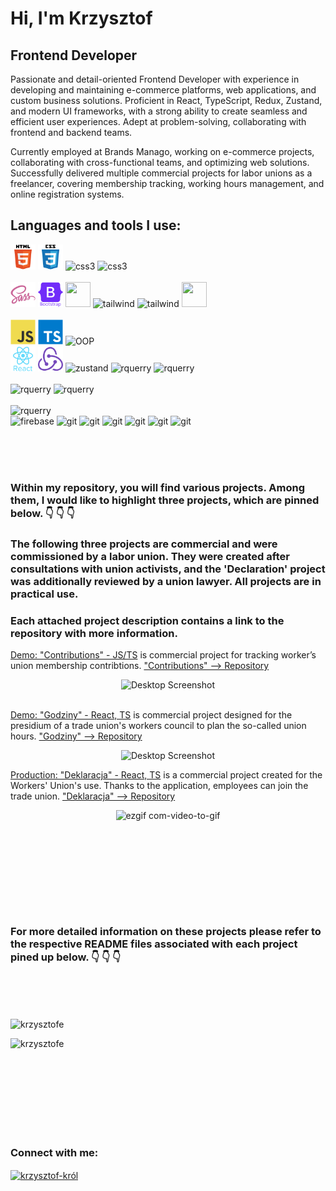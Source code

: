 
<h1 align="left">Hi, I'm Krzysztof</h1> 
<h2 align="left">Frontend Developer</h3>


Passionate and detail-oriented Frontend Developer with experience in developing and maintaining e-commerce platforms, web applications, and custom business solutions. Proficient in React, TypeScript, Redux, Zustand, and modern UI frameworks, with a strong ability to create seamless and efficient user experiences. Adept at problem-solving, collaborating with frontend and backend teams.

Currently employed at Brands Manago, working on e-commerce projects, collaborating with cross-functional teams, and optimizing web solutions. Successfully delivered multiple commercial projects for labor unions as a freelancer, covering membership tracking, working hours management, and online registration systems.

<h2 align="left">Languages and tools I use:</h3>
<p align="left"> 
  
  <div>
   <img src="https://raw.githubusercontent.com/devicons/devicon/master/icons/html5/html5-original-wordmark.svg" alt="html5" width="40" height="40"/> 
        <img src="https://raw.githubusercontent.com/devicons/devicon/master/icons/css3/css3-original-wordmark.svg" alt="css3" width="40" height="40"/> 
   <img src="https://github.com/user-attachments/assets/7a953ff2-de68-4d2f-a455-e790ca6e9dbe" alt="css3" width="40" height="40"/> 
       <img src="https://github.com/user-attachments/assets/1c23069e-20d7-41ae-8cc9-8b26c480ae39" alt="css3" width="30" height="40"/>
    
  </div>
      <br>
    <div>   
    <img src="https://raw.githubusercontent.com/devicons/devicon/master/icons/sass/sass-original.svg" alt="sass" width="40" height="40"/> 
    <img src="https://raw.githubusercontent.com/devicons/devicon/master/icons/bootstrap/bootstrap-plain-wordmark.svg" alt="bootstrap" width="40" height="40"/>
    <img src="https://github.com/Krzysztofe/Krzysztofe/assets/96065197/65f9145f-3db3-4e28-ae3f-78d8822bc1cb" width="40" height="40"/>
 <img src="https://www.vectorlogo.zone/logos/tailwindcss/tailwindcss-icon.svg" alt="tailwind" width="40" height="40"/> 
 <img src="https://github.com/Krzysztofe/Krzysztofe/assets/96065197/9c9c870e-5d2c-4d78-b880-b194124547ef" alt="tailwind" width="40" height="40"/> 
  <img src = "https://github.com/Krzysztofe/Krzysztofe/assets/96065197/8f07f96d-8bf6-40d9-9365-93228d32d792" width="40" height="40"/>

  </div>
  <br>
<div>
   <img src="https://raw.githubusercontent.com/devicons/devicon/master/icons/javascript/javascript-original.svg" alt="javascript" width="40" height="40"/>
  <img src="https://raw.githubusercontent.com/devicons/devicon/master/icons/typescript/typescript-original.svg" alt="typescript" width="40" height="40"/> 
    <img src="https://github.com/Krzysztofe/Krzysztofe/assets/96065197/f4e98b12-4438-4ca3-850e-2072a310bad3" alt="OOP" width="40" height="40"/> 


   <br>
  <img src="https://raw.githubusercontent.com/devicons/devicon/master/icons/react/react-original-wordmark.svg" alt="react" width="40" height="40"/> 
  <img src="https://raw.githubusercontent.com/devicons/devicon/master/icons/redux/redux-original.svg" alt="redux" width="40" height="40"/>  
  <img src="https://github.com/Krzysztofe/Krzysztofe/assets/96065197/9c30411d-5146-46a2-9bbb-5b2e622b7fe0" alt="zustand" width="80" height="40"/> 

  <img src="https://user-images.githubusercontent.com/96065197/208308915-21c4016e-4e01-415c-884c-84ca2ed033cc.png" alt="rquerry" width="60" height="40"/> 
  <img src="https://user-images.githubusercontent.com/96065197/208310354-6e9cc72b-bddf-45b1-bf7e-14a9d89543d5.png" alt="rquerry" width="60" height="40"/>
</div>

<br>
<div>
  <img src="https://github.com/user-attachments/assets/75d45999-8498-45fc-b41d-f12406cccec0" alt="rquerry" width="50" height="50"/>   



  <img src="https://github.com/user-attachments/assets/8db776a6-8d5b-4fd4-8d7e-900cbd467565" alt="rquerry" width="100" height="50"/>
</div>
<br>

  <img src="https://github.com/user-attachments/assets/52f34a30-5ed1-4ee0-8238-80c622295bd4" alt="rquerry" width="60" height="60"/>


<br>

  <div>
   <img src="https://www.vectorlogo.zone/logos/firebase/firebase-icon.svg" alt="firebase" width="40" height="40"/> 
    <img src="https://www.vectorlogo.zone/logos/git-scm/git-scm-icon.svg" alt="git" width="40" height="40"/> 
   <img src="https://github.com/Krzysztofe/Krzysztofe/assets/96065197/77c32d08-fd0b-4691-8a53-34497044fe1b" alt="git" width="70" height="40"/>
 <img src= "https://github.com/Krzysztofe/Krzysztofe/assets/96065197/f245503f-a7f1-42b8-ba55-cb84551962c6" alt="git" width="80" height="30"/>
<img src= "https://github.com/Krzysztofe/Krzysztofe/assets/96065197/7292dc1f-3e6f-4f57-83fe-e3f22a697e79" alt="git" width="40" height="35"/>
     <img src= "https://github.com/user-attachments/assets/1f17bca0-bd7a-494e-bc9f-ec78acfe421a" alt="git" width="80" height="45"/>


 <img src= "https://github.com/user-attachments/assets/1103773e-c36f-407f-9fe4-9b8e1556a5b8" alt="git" width="40" height="40"/>
    
  </div>
</p>   
 
 <br><br><br>



 ### Within my repository, you will find various projects. Among them, I would like to highlight three projects, which are pinned below. :point_down: :point_down: :point_down:

 ### The following three projects are commercial and were commissioned by a labor union. They were created after consultations with union activists, and the 'Declaration' project was additionally reviewed by a union lawyer. All projects are in practical use.

 ### Each attached project description contains a link to the repository with more information.

 <a href = "https://skladki.ozzip.pl/"> Demo: "Contributions" - JS/TS</a> is commercial project for tracking worker’s union membership contribtions. <a href = "https://github.com/Krzysztofe/contributions"> "Contributions" --> Repository </a>

 <div align="center">
<img src="https://github.com/Krzysztofe/Krzysztofe/assets/96065197/a9e4aad3-70d8-4ce0-997c-d0f1d8dc4c0c" width="500" alt="Desktop Screenshot" margin="20"> 
</div>

 </br>

 <a href = "https://krzysztofe.github.io/godziny/"> Demo: "Godziny" - React, TS</a> is commercial project designed for the presidium of a trade union's workers council to plan the so-called union hours.  <a href = "https://github.com/Krzysztofe/godziny"> "Godziny" --> Repository</a>

 <div align="center">
<img src="https://github.com/Krzysztofe/Krzysztofe/assets/96065197/5f4d71f5-fac8-457f-8c31-a30e38c3a8da" width="500" alt="Desktop Screenshot" margin="20"> 
</div>

 
 
 <a href = "https://deklaracja.ozzip.pl/"> Production: "Deklaracja" - React, TS</a> is a commercial project created for the Workers' Union's use. Thanks to the application, employees can join the trade union.  <a href = "https://github.com/Krzysztofe/deklaracja"> "Deklaracja" --> Repository</a>

  <div align="center">
    
![ezgif com-video-to-gif](https://github.com/Krzysztofe/Krzysztofe/assets/96065197/5a51a760-06fc-47e5-adb6-93aaa3250b26)
</div>


 
 <br>





<br><br><br>



<br><br>
 ### For more detailed information on these projects please refer to the respective README files associated with each project pined up below. :point_down: :point_down: :point_down:  </b>

<br><br><br>

<p><img align="center" src="https://github-readme-streak-stats.herokuapp.com/?user=krzysztofe&" alt="krzysztofe" /></p>

<p><img align="left" src="https://github-readme-stats.vercel.app/api/top-langs?username=krzysztofe&show_icons=true&locale=en&layout=compact" alt="krzysztofe" /></p>


<br></br> <br></br> <br></br>

 <br></br><h3 align="left">Connect with me:</h3><a href="https://linkedin.com/in/krzysztof-król" target="blank"><img align="center" src="https://raw.githubusercontent.com/rahuldkjain/github-profile-readme-generator/master/src/images/icons/Social/linked-in-alt.svg" alt="krzysztof-król" height="30" width="80" /></a>

<!--
**Krzysztofe/Krzysztofe** is a ✨ _special_ ✨ repository because its `README.md` (this file) appears on your GitHub profile.

Here are some ideas to get you started:

- 🔭 I’m currently working on ...
- 🌱 I’m currently learning ...
- 👯 I’m looking to collaborate on ...
- 🤔 I’m looking for help with ...
- 💬 Ask me about ...
- 📫 How to reach me: ...
- 😄 Pronouns: ...
- ⚡ Fun fact: ...
-->
